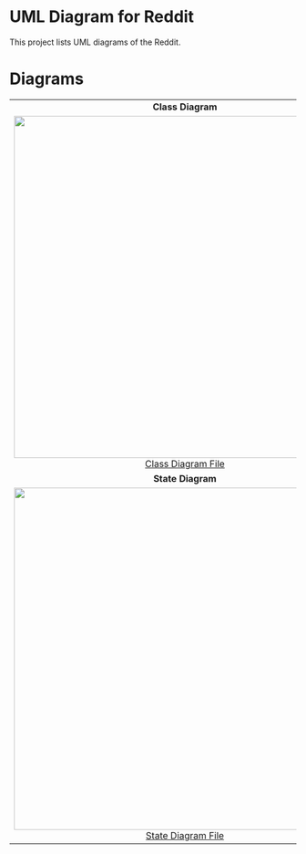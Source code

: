 # UML Diagram for Reddit 

This project lists UML diagrams of the Reddit.
# Diagrams 
|  |  |
| :---: | :---: |
| **Class Diagram** | **Use Case Diagram** |
|<img src= "https://github.com/QuanNguen/CS151-TeamBOQ/blob/main/Update%20Diagrams/Class%20Diagram.png" width="600"><a href="https://github.com/QuanNguen/CS151-TeamBOQ/blob/main/Update%20Diagrams/Class%20Diagram.png">Class Diagram File</a> | <img src = "https://github.com/QuanNguen/CS151-TeamBOQ/blob/main/Update%20Diagrams/Use%20Case%20Diagram.png" width="600"><a href="https://github.com/QuanNguen/CS151-TeamBOQ/blob/main/Update%20Diagrams/Use%20Case%20Diagram.png">Use Case Diagram File</a> |
| **State Diagram** | **Sequence Diagram** |
|<img src= "https://github.com/QuanNguen/CS151-TeamBOQ/blob/main/Update%20Diagrams/State%20Diagram.png" width="600"><a href="https://github.com/QuanNguen/CS151-TeamBOQ/blob/main/Update%20Diagrams/State%20Diagram.png">State Diagram File</a> | <img src = "https://github.com/QuanNguen/CS151-TeamBOQ/blob/main/Update%20Diagrams/Sequence%20Diagram.png" width="600"><a href="https://github.com/QuanNguen/CS151-TeamBOQ/blob/main/Update%20Diagrams/Sequence%20Diagram.png">Sequence Diagram File</a> |
